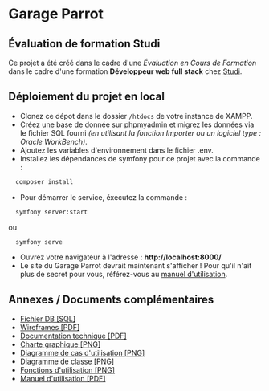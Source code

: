 
# Garage Parrot
## Évaluation de formation Studi
Ce projet a été créé dans le cadre d'une *Évaluation en Cours de Formation* dans le cadre d'une formation **Développeur web full stack** chez [Studi](https://www.studi.com/fr/formation/developpement/graduate-developpeur-web-full-stack).


## Déploiement du projet en local

* Clonez ce dépot dans le dossier `/htdocs` de votre instance de XAMPP.
* Créez une base de donnée sur phpmyadmin et migrez les données via le fichier SQL fourni *(en utilisant la fonction Importer ou un logiciel type : Oracle WorkBench)*.
* Ajoutez les variables d'environnement dans le fichier .env.
* Installez les dépendances de symfony pour ce projet avec la commande :

```bash
  composer install
```
* Pour démarrer le service, éxecutez la commande :
```bash
  symfony server:start
```
ou
```bash
  symfony serve
```
* Ouvrez votre navigateur à l'adresse : **http://localhost:8000/**
* Le site du Garage Parrot devrait maintenant s'afficher ! Pour qu'il n'ait plus de secret pour vous, référez-vous au [manuel d'utilisation](https://github.com/baptisthecht/garage-parrot/blob/master/Documentation/Manuel.pdf).

## Annexes / Documents complémentaires

* [Fichier DB [SQL]](https://github.com/baptisthecht/garage-parrot/blob/master/Documentation/1-garageparrot.sql)
* [Wireframes [PDF]](https://github.com/baptisthecht/garage-parrot/blob/master/Documentation/2-Wireframes.pdf)
* [Documentation technique [PDF]](https://github.com/baptisthecht/garage-parrot/blob/master/Documentation/3-Documentation%20technique.pdf)
* [Charte graphique [PNG]](https://github.com/baptisthecht/garage-parrot/blob/master/Documentation/4-Charte%20graphique.png)
* [Diagramme de cas d'utilisation [PNG]](https://github.com/baptisthecht/garage-parrot/blob/master/Documentation/5-Diagramme%20de%20cas%20d'utilisation.png)
* [Diagramme de classe [PNG]](https://github.com/baptisthecht/garage-parrot/blob/master/Documentation/6-Diagramme%20de%20classe.png)
* [Fonctions d'utilisation [PNG]](https://github.com/baptisthecht/garage-parrot/blob/master/Documentation/7-Fonctions%20d'utilisation.png)
* [Manuel d'utilisation [PDF]](https://github.com/baptisthecht/garage-parrot/blob/master/Documentation/Manuel.pdf)
